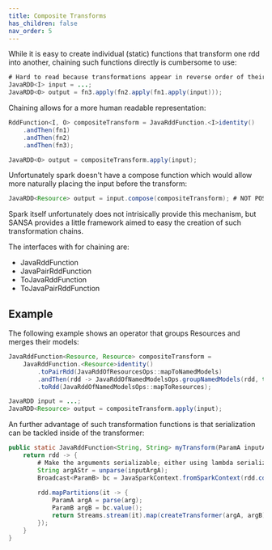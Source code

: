 ```yaml
---
title: Composite Transforms
has_children: false
nav_order: 5
---
```


While it is easy to create individual (static) functions that transform one rdd into another,
chaining such functions directly is cumbersome to use:

```java
# Hard to read because transformations appear in reverse order of their application
JavaRDD<I> input = ...;
JavaRDD<O> output = fn3.apply(fn2.apply(fn1.apply(input)));
```

Chaining allows for a more human readable representation:
```java
RddFunction<I, O> compositeTransform = JavaRddFunction.<I>identity()
    .andThen(fn1)
    .andThen(fn2)
    .andThen(fn3);

JavaRDD<O> output = compositeTransform.apply(input);
```

Unfortunately spark doesn't have a compose function which
would allow more naturally placing the input before the transform:

```java
JavaRDD<Resource> output = input.compose(compositeTransform); # NOT POSSIBLE
```

Spark itself unfortunately does not intrisically provide this mechanism, but SANSA provides a little framework
aimed to easy the creation of such transformation chains.

The interfaces with for chaining are:

* JavaRddFunction
* JavaPairRddFunction
* ToJavaRddFunction
* ToJavaPairRddFunction


## Example

The following example shows an operator that groups Resources and merges their models:

```java
JavaRddFunction<Resource, Resource> compositeTransform =
    JavaRddFunction.<Resource>identity()
        .toPairRdd(JavaRddOfResourcesOps::mapToNamedModels)
        .andThen(rdd -> JavaRddOfNamedModelsOps.groupNamedModels(rdd, true, true, 0))
        .toRdd(JavaRddOfNamedModelsOps::mapToResources);

JavaRDD input = ...;
JavaRDD<Resource> output = compositeTransform.apply(input);
```

An further advantage of such transformation functions is that serialization can be tackled inside of the
transformer:

```java
public static JavaRddFunction<String, String> myTransform(ParamA inputArgA, ParamB inputArgB) {
    return rdd -> {
        # Make the arguments serializable; either using lambda serialization or broadcasts
        String argAStr = unparse(inputArgA);
        Broadcast<ParamB> bc = JavaSparkContext.fromSparkContext(rdd.context()).broadcast(inputArgB);
    
        rdd.mapPartitions(it -> {
            ParamA argA = parse(arg);
            ParamB argB = bc.value();
            return Streams.stream(it).map(createTransformer(argA, argB)).iterator();
        });
    }
}
```



